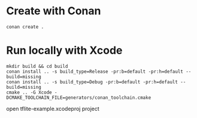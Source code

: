 # Create with Conan

```
conan create .
```

# Run locally with Xcode

```
mkdir build && cd build
conan install .. -s build_type=Release -pr:b=default -pr:h=default --build=missing
conan install .. -s build_type=Debug -pr:b=default -pr:h=default --build=missing
cmake .. -G Xcode -DCMAKE_TOOLCHAIN_FILE=generators/conan_toolchain.cmake
```

open tflite-example.xcodeproj project
